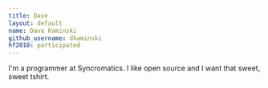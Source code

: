 ```yaml
---
title: Dave
layout: default
name: Dave Kaminski
github_username: dkaminski
hf2018: participated
---
```


I'm a programmer at Syncromatics. I like open source and I want that sweet, sweet tshirt.
